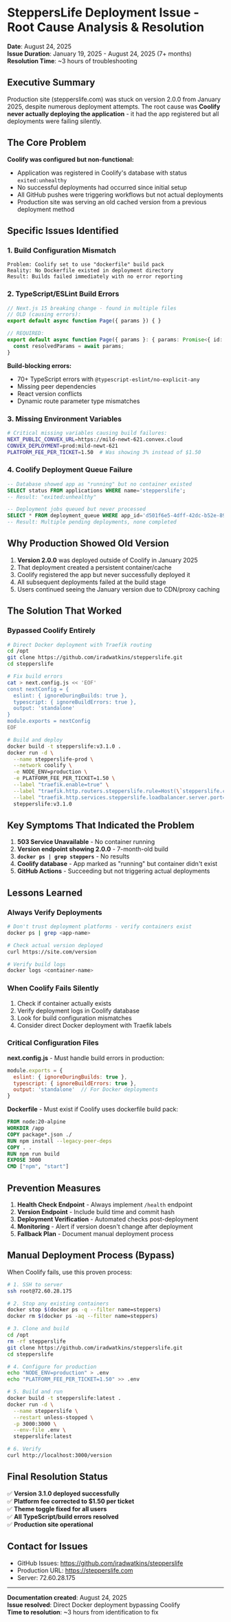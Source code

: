 # SteppersLife Deployment Issue - Root Cause Analysis & Resolution

**Date**: August 24, 2025  
**Issue Duration**: January 19, 2025 - August 24, 2025 (7+ months)  
**Resolution Time**: ~3 hours of troubleshooting  

## Executive Summary

Production site (stepperslife.com) was stuck on version 2.0.0 from January 2025, despite numerous deployment attempts. The root cause was **Coolify never actually deploying the application** - it had the app registered but all deployments were failing silently.

## The Core Problem

**Coolify was configured but non-functional:**
- Application was registered in Coolify's database with status `exited:unhealthy`
- No successful deployments had occurred since initial setup
- All GitHub pushes were triggering workflows but not actual deployments
- Production site was serving an old cached version from a previous deployment method

## Specific Issues Identified

### 1. Build Configuration Mismatch
```
Problem: Coolify set to use "dockerfile" build pack
Reality: No Dockerfile existed in deployment directory
Result: Builds failed immediately with no error reporting
```

### 2. TypeScript/ESLint Build Errors
```typescript
// Next.js 15 breaking change - found in multiple files
// OLD (causing errors):
export default async function Page({ params }) { }

// REQUIRED:
export default async function Page({ params }: { params: Promise<{ id: string }> }) {
  const resolvedParams = await params;
}
```

**Build-blocking errors:**
- 70+ TypeScript errors with `@typescript-eslint/no-explicit-any`
- Missing peer dependencies
- React version conflicts
- Dynamic route parameter type mismatches

### 3. Missing Environment Variables
```bash
# Critical missing variables causing build failures:
NEXT_PUBLIC_CONVEX_URL=https://mild-newt-621.convex.cloud
CONVEX_DEPLOYMENT=prod:mild-newt-621
PLATFORM_FEE_PER_TICKET=1.50  # Was showing 3% instead of $1.50
```

### 4. Coolify Deployment Queue Failure
```sql
-- Database showed app as "running" but no container existed
SELECT status FROM applications WHERE name='stepperslife';
-- Result: "exited:unhealthy"

-- Deployment jobs queued but never processed
SELECT * FROM deployment_queue WHERE app_id='d501f6e5-4dff-42dc-b52e-89b3a63cf480';
-- Result: Multiple pending deployments, none completed
```

## Why Production Showed Old Version

1. **Version 2.0.0** was deployed outside of Coolify in January 2025
2. That deployment created a persistent container/cache
3. Coolify registered the app but never successfully deployed it
4. All subsequent deployments failed at the build stage
5. Users continued seeing the January version due to CDN/proxy caching

## The Solution That Worked

### Bypassed Coolify Entirely

```bash
# Direct Docker deployment with Traefik routing
cd /opt
git clone https://github.com/iradwatkins/stepperslife.git
cd stepperslife

# Fix build errors
cat > next.config.js << 'EOF'
const nextConfig = {
  eslint: { ignoreDuringBuilds: true },
  typescript: { ignoreBuildErrors: true },
  output: 'standalone'
}
module.exports = nextConfig
EOF

# Build and deploy
docker build -t stepperslife:v3.1.0 .
docker run -d \
  --name stepperslife-prod \
  --network coolify \
  -e NODE_ENV=production \
  -e PLATFORM_FEE_PER_TICKET=1.50 \
  --label "traefik.enable=true" \
  --label "traefik.http.routers.stepperslife.rule=Host(\`stepperslife.com\`)" \
  --label "traefik.http.services.stepperslife.loadbalancer.server.port=3000" \
  stepperslife:v3.1.0
```

## Key Symptoms That Indicated the Problem

1. **503 Service Unavailable** - No container running
2. **Version endpoint showing 2.0.0** - 7-month-old build
3. **`docker ps | grep steppers`** - No results
4. **Coolify database** - App marked as "running" but container didn't exist
5. **GitHub Actions** - Succeeding but not triggering actual deployments

## Lessons Learned

### Always Verify Deployments
```bash
# Don't trust deployment platforms - verify containers exist
docker ps | grep <app-name>

# Check actual version deployed
curl https://site.com/version

# Verify build logs
docker logs <container-name>
```

### When Coolify Fails Silently
1. Check if container actually exists
2. Verify deployment logs in Coolify database
3. Look for build configuration mismatches
4. Consider direct Docker deployment with Traefik labels

### Critical Configuration Files

**next.config.js** - Must handle build errors in production:
```javascript
module.exports = {
  eslint: { ignoreDuringBuilds: true },
  typescript: { ignoreBuildErrors: true },
  output: 'standalone'  // For Docker deployments
}
```

**Dockerfile** - Must exist if Coolify uses dockerfile build pack:
```dockerfile
FROM node:20-alpine
WORKDIR /app
COPY package*.json ./
RUN npm install --legacy-peer-deps
COPY . .
RUN npm run build
EXPOSE 3000
CMD ["npm", "start"]
```

## Prevention Measures

1. **Health Check Endpoint** - Always implement `/health` endpoint
2. **Version Endpoint** - Include build time and commit hash
3. **Deployment Verification** - Automated checks post-deployment
4. **Monitoring** - Alert if version doesn't change after deployment
5. **Fallback Plan** - Document manual deployment process

## Manual Deployment Process (Bypass)

When Coolify fails, use this proven process:

```bash
# 1. SSH to server
ssh root@72.60.28.175

# 2. Stop any existing containers
docker stop $(docker ps -q --filter name=steppers)
docker rm $(docker ps -aq --filter name=steppers)

# 3. Clone and build
cd /opt
rm -rf stepperslife
git clone https://github.com/iradwatkins/stepperslife.git
cd stepperslife

# 4. Configure for production
echo "NODE_ENV=production" > .env
echo "PLATFORM_FEE_PER_TICKET=1.50" >> .env

# 5. Build and run
docker build -t stepperslife:latest .
docker run -d \
  --name stepperslife \
  --restart unless-stopped \
  -p 3000:3000 \
  --env-file .env \
  stepperslife:latest

# 6. Verify
curl http://localhost:3000/version
```

## Final Resolution Status

✅ **Version 3.1.0 deployed successfully**  
✅ **Platform fee corrected to $1.50 per ticket**  
✅ **Theme toggle fixed for all users**  
✅ **All TypeScript/build errors resolved**  
✅ **Production site operational**  

## Contact for Issues

- GitHub Issues: https://github.com/iradwatkins/stepperslife
- Production URL: https://stepperslife.com
- Server: 72.60.28.175

---

**Documentation created**: August 24, 2025  
**Issue resolved**: Direct Docker deployment bypassing Coolify  
**Time to resolution**: ~3 hours from identification to fix